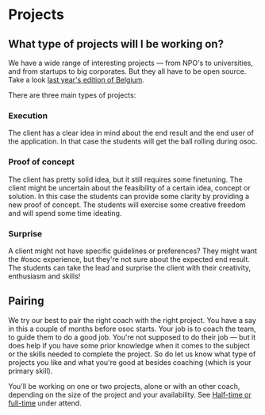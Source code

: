 # Projects

## What type of projects will I be working on?

We have a wide range of interesting projects — from NPO's to universities, and from startups to big corporates. But they all have to be open source. Take a look [last year's edition of Belgium](http://osoc.be/2019).

There are three main types of projects:

### Execution

The client has a clear idea in mind about the end result and the end user of the application. In that case the students will get the ball rolling during osoc.

### Proof of concept

The client has pretty solid idea, but it still requires some finetuning. The client might be uncertain about the feasibility of a certain idea, concept or solution. In this case the students can provide some clarity by providing a new proof of concept. The students will exercise some creative freedom and will spend some time ideating.

### Surprise

A client might not have specific guidelines or preferences? They might want the \#osoc experience, but they're not sure about the expected end result. The students can take the lead and surprise the client with their creativity, enthusiasm and skills!

## Pairing

We try our best to pair the right coach with the right project. You have a say in this a couple of months before osoc starts. Your job is to coach the team, to guide them to do a good job. You're not supposed to do their job — but it does help if you have some prior knowledge when it comes to the subject or the skills needed to complete the project. So do let us know what type of projects you like and what you're good at besides coaching \(which is your primary skill\).

You'll be working on one or two projects, alone or with an other coach, depending on the size of the project and your availability. See [Half-time or full-time](coaching/attend.md#half-time-or-full-time) under attend.

